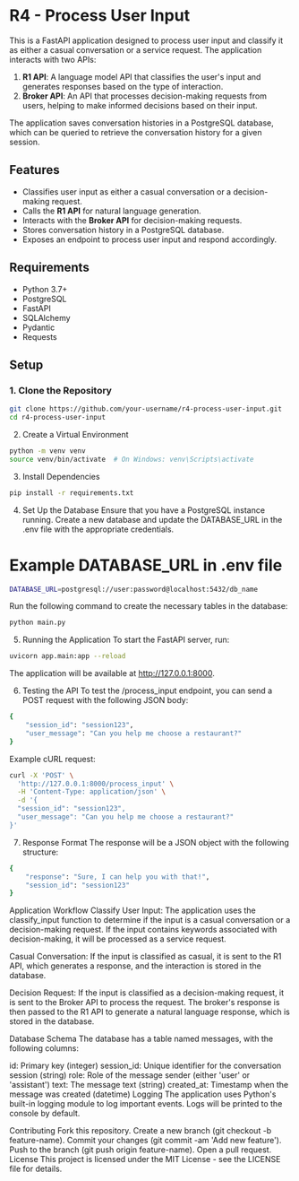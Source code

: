# R4 - Process User Input

This is a FastAPI application designed to process user input and classify it as either a casual conversation or a service request. The application interacts with two APIs:

1. **R1 API**: A language model API that classifies the user's input and generates responses based on the type of interaction.
2. **Broker API**: An API that processes decision-making requests from users, helping to make informed decisions based on their input.

The application saves conversation histories in a PostgreSQL database, which can be queried to retrieve the conversation history for a given session.

## Features

- Classifies user input as either a casual conversation or a decision-making request.
- Calls the **R1 API** for natural language generation.
- Interacts with the **Broker API** for decision-making requests.
- Stores conversation history in a PostgreSQL database.
- Exposes an endpoint to process user input and respond accordingly.

## Requirements

- Python 3.7+
- PostgreSQL
- FastAPI
- SQLAlchemy
- Pydantic
- Requests

## Setup

### 1. Clone the Repository

```bash
git clone https://github.com/your-username/r4-process-user-input.git
cd r4-process-user-input
```
2. Create a Virtual Environment
```bash
python -m venv venv
source venv/bin/activate  # On Windows: venv\Scripts\activate
```
3. Install Dependencies
```bash
pip install -r requirements.txt
```
4. Set Up the Database
Ensure that you have a PostgreSQL instance running. Create a new database and update the DATABASE_URL in the .env file with the appropriate credentials.


# Example DATABASE_URL in .env file
```bash
DATABASE_URL=postgresql://user:password@localhost:5432/db_name
```
Run the following command to create the necessary tables in the database:

```bash
python main.py
```
5. Running the Application
To start the FastAPI server, run:

```bash
uvicorn app.main:app --reload
```
The application will be available at http://127.0.0.1:8000.

6. Testing the API
To test the /process_input endpoint, you can send a POST request with the following JSON body:

```bash
{
    "session_id": "session123",
    "user_message": "Can you help me choose a restaurant?"
}
```
Example cURL request:

```bash
curl -X 'POST' \
  'http://127.0.0.1:8000/process_input' \
  -H 'Content-Type: application/json' \
  -d '{
  "session_id": "session123",
  "user_message": "Can you help me choose a restaurant?"
}'
```
7. Response Format
The response will be a JSON object with the following structure:

```bash
{
    "response": "Sure, I can help you with that!",
    "session_id": "session123"
}
```
Application Workflow
Classify User Input: The application uses the classify_input function to determine if the input is a casual conversation or a decision-making request. If the input contains keywords associated with decision-making, it will be processed as a service request.

Casual Conversation: If the input is classified as casual, it is sent to the R1 API, which generates a response, and the interaction is stored in the database.

Decision Request: If the input is classified as a decision-making request, it is sent to the Broker API to process the request. The broker's response is then passed to the R1 API to generate a natural language response, which is stored in the database.

Database Schema
The database has a table named messages, with the following columns:

id: Primary key (integer)
session_id: Unique identifier for the conversation session (string)
role: Role of the message sender (either 'user' or 'assistant')
text: The message text (string)
created_at: Timestamp when the message was created (datetime)
Logging
The application uses Python's built-in logging module to log important events. Logs will be printed to the console by default.

Contributing
Fork this repository.
Create a new branch (git checkout -b feature-name).
Commit your changes (git commit -am 'Add new feature').
Push to the branch (git push origin feature-name).
Open a pull request.
License
This project is licensed under the MIT License - see the LICENSE file for details.
